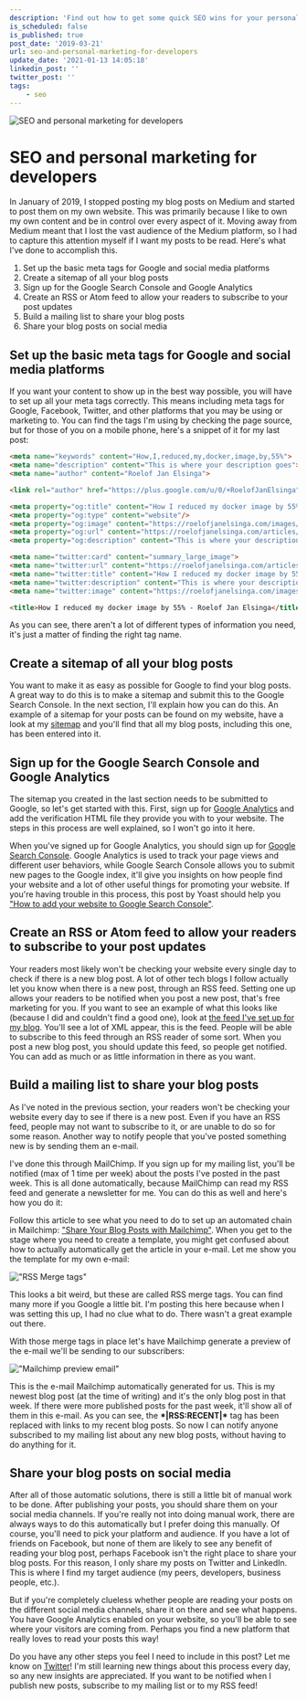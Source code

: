 ```yaml
---
description: 'Find out how to get some quick SEO wins for your personal blog! This post is specifically aimed to developers, because we often have trouble selling ourselves.'
is_scheduled: false
is_published: true
post_date: '2019-03-21'
url: seo-and-personal-marketing-for-developers
update_date: '2021-01-13 14:05:18'
linkedin_post: ''
twitter_post: ''
tags:
    - seo
---
```

![SEO and personal marketing for developers](/images/articles/google-analytics.png)

# SEO and personal marketing for developers
In January of 2019, I stopped posting my blog posts on Medium and started to 
post them on my own website. This was primarily because I like to 
own my own content and be in control over every aspect of it. 
Moving away from Medium meant that I lost the vast audience of the 
Medium platform, so I had to capture this attention myself if I want 
my posts to be read. Here's what I've done to accomplish this.

1. Set up the basic meta tags for Google and social media platforms
2. Create a sitemap of all your blog posts
3. Sign up for the Google Search Console and Google Analytics
4. Create an RSS or Atom feed to allow your readers to subscribe to your post updates
5. Build a mailing list to share your blog posts
6. Share your blog posts on social media

## Set up the basic meta tags for Google and social media platforms
If you want your content to show up in the best way possible, 
you will have to set up all your meta tags correctly. 
This means including meta tags for Google, Facebook, Twitter, 
and other platforms that you may be using or marketing to. 
You can find the tags I'm using by checking the page source, 
but for those of you on a mobile phone, here's a snippet of it for my last post:

```html 
<meta name="keywords" content="How,I,reduced,my,docker,image,by,55%">
<meta name="description" content="This is where your description goes">
<meta name="author" content="Roelof Jan Elsinga">

<link rel="author" href="https://plus.google.com/u/0/+RoelofJanElsinga"/>

<meta property="og:title" content="How I reduced my docker image by 55% - Roelof Jan Elsinga"/>
<meta property="og:type" content="website"/>
<meta property="og:image" content="https://roelofjanelsinga.com/images/articles/steel_tower.jpeg"/>
<meta property="og:url" content="https://roelofjanelsinga.com/articles/how-i-reduced-my-docker-image-by-55-percent"/>
<meta property="og:description" content="This is where your description goes"/>

<meta name="twitter:card" content="summary_large_image">
<meta name="twitter:url" content="https://roelofjanelsinga.com/articles/how-i-reduced-my-docker-image-by-55-percent">
<meta name="twitter:title" content="How I reduced my docker image by 55% - Roelof Jan Elsinga">
<meta name="twitter:description" content="This is where your description goes">
<meta name="twitter:image" content="https://roelofjanelsinga.com/images/articles/steel_tower.jpeg">

<title>How I reduced my docker image by 55% - Roelof Jan Elsinga</title>
```


As you can see, there aren't a lot of different types of information you need, it's just a matter of finding the 
right tag name. 


## Create a sitemap of all your blog posts
You want to make it as easy as possible for Google to find your blog posts. A great way to do this is to 
make a sitemap and submit this to the Google Search Console. In the next section, I'll explain how you can do this. 
An example of a sitemap for your posts can be found on my website, 
have a look at my [sitemap](https://roelofjanelsinga.com/sitemap.xml) 
and you'll find that all my blog posts, including this one, has been entered into it. 

## Sign up for the Google Search Console and Google Analytics
The sitemap you created in the last section needs to be submitted to Google, so let's get started with this. 
First, sign up for [Google Analytics](https://analytics.google.com) and add the verification 
HTML file they provide you with to your website. The steps in this process are well explained, 
so I won't go into it here. 

When you've signed up for Google Analytics, you should sign up for 
[Google Search Console](https://search.google.com/search-console/about). 
Google Analytics is used to track your page views and different user behaviors, 
while Google Search Console allows you to submit new pages to the Google index, 
it'll give you insights on how people find your website and a lot of other 
useful things for promoting your website. If you're having trouble in this process, 
this post by Yoast should help you 
["How to add your website to Google Search Console"](https://yoast.com/wordpress/plugins/seo/add-website-google-search-console/).


## Create an RSS or Atom feed to allow your readers to subscribe to your post updates
Your readers most likely won't be checking your website every single day to check if there is a new blog post. 
A lot of other tech blogs I follow actually let you know when there is a new post, through an RSS feed. 
Setting one up allows your readers to be notified when you post a new post, that's free marketing for you. 
If you want to see an example of what this looks like (because I did and couldn't find a good one), 
look at [the feed I've set up for my blog](https://roelofjanelsinga.com/feed). 
You'll see a lot of XML appear, this is the feed. People will be able to subscribe to this feed 
through an RSS reader of some sort. When you post a new blog post, you should update this feed, 
so people get notified. You can add as much or as little information in there as you want.


## Build a mailing list to share your blog posts
As I've noted in the previous section, your readers won't be checking your website every day to 
see if there is a new post. Even if you have an RSS feed, people may not want to subscribe to it, 
or are unable to do so for some reason. Another way to notify people that you've posted something 
new is by sending them an e-mail. 

I've done this through MailChimp. If you sign up for my mailing list, you'll be notified 
(max of 1 time per week) about the posts I've posted in the past week. This is all done automatically, 
because MailChimp can read my RSS feed and generate a newsletter for me. You can do this as well 
and here's how you do it:

Follow this article to see what you need to do to set up an automated chain in Mailchimp: 
["Share Your Blog Posts with Mailchimp"](https://mailchimp.com/help/share-your-blog-posts-with-mailchimp/). 
When you get to the stage where you need to create a template, you might get confused about 
how to actually automatically get the article in your e-mail. 
Let me show you the template for my own e-mail:

!["RSS Merge tags"](/images/articles/seo-and-personal-marketing-for-developers/rss-merge-tags.png)

This looks a bit weird, but these are called RSS merge tags. You can find many more if you Google a little bit. 
I'm posting this here because when I was setting this up, I had no clue what to do. 
There wasn't a great example out there.

With those merge tags in place let's have Mailchimp generate a preview of the 
e-mail we'll be sending to our subscribers:

!["Mailchimp preview email"](/images/articles/seo-and-personal-marketing-for-developers/rss-filled-in-email.png)

This is the e-mail Mailchimp automatically generated for us. This is my newest blog post 
(at the time of writing) and it's the only blog post in that week. 
If there were more published posts for the past week, 
it'll show all of them in this e-mail. As you can see, the **\*|RSS:RECENT|\***
tag has been replaced with links to my recent blog posts. 
So now I can notify anyone subscribed to my mailing list about any new blog posts, 
without having to do anything for it. 

## Share your blog posts on social media
After all of those automatic solutions, there is still a little bit of manual work to be done. 
After publishing your posts, you should share them on your social media channels. 
If you're really not into doing manual work, there are always ways to do this automatically 
but I prefer doing this manually. Of course, you'll need to pick your platform and audience. 
If you have a lot of friends on Facebook, but none of them 
are likely to see any benefit of reading your blog post, perhaps Facebook isn't the right place to share 
your blog posts. For this reason, I only share my posts on Twitter and LinkedIn. This is where I find 
my target audience (my peers, developers, business people, etc.). 

But if you're completely clueless whether people are reading your posts on the different social media 
channels, share it on there and see what happens. You have Google Analytics enabled on your website, 
so you'll be able to see where your visitors are coming from. Perhaps you find a new platform that really 
loves to read your posts this way!

Do you have any other steps you feel I need to include in this post? Let me know on 
[Twitter](https://twitter.com/RJElsinga)! 
I'm still learning new things about this process every day, so any new insights are appreciated. 
If you want to be notified when I publish new posts, subscribe to my mailing list or to my RSS feed!

